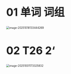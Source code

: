 # 01 单词 词组

<img src="https://cvp.oss-cn-shanghai.aliyuncs.com/202510181334364.png" alt="image-20251018133444269" style="zoom:50%;" />



# 02 T26 2‘

<img src="https://cvp.oss-cn-shanghai.aliyuncs.com/202510011733983.png" alt="image-20251001173325832" style="zoom:50%;" />
